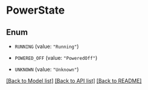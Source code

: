 # PowerState

## Enum


* `RUNNING` (value: `"Running"`)

* `POWERED_OFF` (value: `"PoweredOff"`)

* `UNKNOWN` (value: `"Unknown"`)


[[Back to Model list]](../README.md#documentation-for-models) [[Back to API list]](../README.md#documentation-for-api-endpoints) [[Back to README]](../README.md)


